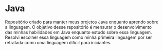 # Java
Repositório criado para manter meus projetos Java enquanto aprendo sobre a linguagem.
O objetivo desse repositório é mensurar o desenvolvimento das minhas habilidades em Java enquanto estudo sobre essa linguagem.
Resolvi escolher essa linguagem como minha primeira linguagem por ser retratada como uma linguagem dificil para iniciantes.
